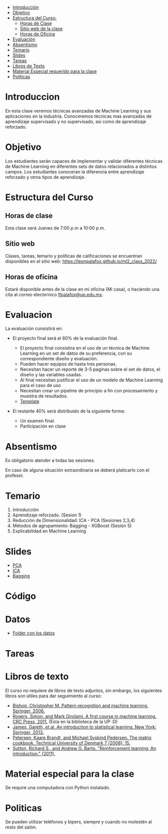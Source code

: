 
- [Introducción](#introduccion)
- [Objetivo](#objetivo)
- [Estructura del Curso:](#estrctura-del-curso)
  - [Horas de Clase](#horas-de-clase)
  - [Sitio web de la clase](#sitio-web)
  - [Horas de Oficina](#horas-de-oficina)
- [Evaluación](#evaluacion)
- [Absentismo](#absentismo)
- [Temario](#temario)
- [Slides](#slides)
- [Tareas](#tareas)
- [Libros de Texto](#libros-de-texto)
- [Material Especial requerido para la clase](#material-especial-para-clase)
- [Políticas](#politicas)


# Introduccion

En esta clase veremos técnicas avanzadas de Machine Learning y sus aplicaciones en la industria. Conoceremos técnicas mas avanzadas de aprendizaje supervisado y no supervisado, asi como de aprendizaje reforzado.

# Objetivo

Los estudiantes serán capaces de implementar y validar diferentes técnicas de Machine Learning en diferentes sets de datos relacionados a distintos campos. Los estudiantes conoceran la diferencia entre aprendizaje reforzado y otros tipos de aprendizaje.

# Estructura del Curso

## Horas de clase

Esta clase será Jueves de 7:00 p.m a 10:00 p.m.

## Sitio web

Clases, tareas, temario y políticas de calificaciones se encuentran disponibles en el sitio web: https://leonpalafox.github.io/ml2_class_2022/

## Horas de oficina

Estaré disponible antes de la clase en mi oficina (Mi casa), o haciendo una cita al correo electornico lfpalafox@up.edu.mx.

# Evaluacion

La evaluación consistirá en:

- El proyecto final será el 60% de la evaluación final.
    - El proyecto final consistira en el uso de un técnica de Machine Learning en un set de datos de su preferencia, con su correspondiente diseño y evaluación.
  - Pueden hacer equipos de hasta tres personas.
  - Necesitan hacer un reporte de 3-5 paginas sobre el set de datos, el diseño y las variables usadas.
  - Al final necesitan justificar el uso de un modelo de Machine Learning para el caso de uso
  - Necesitan crear un pipeline de principio a fin con procesamiento y muestra de resultados.
  - [Template](https://github.com/leonpalafox/dsclase/blob/master/Resources/TemplateProyecto.docx)

- El restante 40% será distribuido de la siguiente forma:
  - Un examen final. 
  - Participación en clase


# Absentismo
Es obligatorio atender a todas las sesiones.

En caso de alguna situación extraordinaria se deberá platicarlo con el profesor.

# Temario

1. Introducción
2. Aprendizaje reforzado. (Sesion 1)
3. Reducción de Dimensionalidad: ICA - PCA (Sesiones 2,3,4)
4. Métodos de agrupamiento: Bagging - XGBoost (Sesión 5)
5. Explicabilidad en Machine Learning


# Slides

- [PCA](https://github.com/leonpalafox/ml2_class_2022/blob/master/Slides/UPML22022_2_new.pptx)
- [ICA](https://github.com/leonpalafox/ml2_class_2022/blob/master/Slides/UPML22022_3_new.pptx)
- [Bagging](https://github.com/leonpalafox/ml2_class_2022/blob/master/Slides/UPML22022_4_new.pptx)



# Código



# Datos

- [Folder con los datos](https://github.com/leonpalafox/ml2_class/tree/master/data)



# Tareas


# Libros de texto

El curso no requiere de libros de texto adjuntos, sin embargo, los siguientes libros son útiles para dar seguimiento al curso:

- [Bishop, Christopher M. Pattern recognition and machine learning. Springer, 2006.](https://www.microsoft.com/en-us/research/people/cmbishop/prml-book/)
- [Rogers, Simon, and Mark Girolami. A first course in machine learning. CRC Press, 2011.](http://www.dcs.gla.ac.uk/~srogers/firstcourseml/) (Esta en la biblioteca de la UP :D)
- [James, Gareth, et al. An introduction to statistical learning. New York: Springer, 2013.](http://www-bcf.usc.edu/~gareth/ISL/)
- [Petersen, Kaare Brandt, and Michael Syskind Pedersen. The matrix cookbook. Technical University of Denmark 7 (2008): 15.](https://www.math.uwaterloo.ca/~hwolkowi/matrixcookbook.pdf)
- [Sutton, Richard S., and Andrew G. Barto. "Reinforcement learning: An introduction." (2011).](http://incompleteideas.net/book/the-book-2nd.html)


# Material especial para la clase

Se require una computadora con Python instalado.

# Politicas

Se pueden utilizar teléfonos y bipers, siempre y cuando no molestén al resto del salón.


